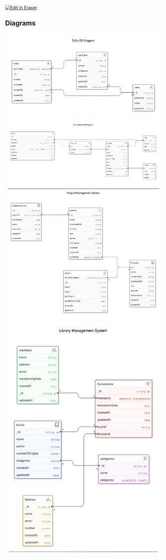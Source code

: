 <p><a target="_blank" href="https://app.eraser.io/workspace/90k2qYTD6y05BLaIHCqN" id="edit-in-eraser-github-link"><img alt="Edit in Eraser" src="https://firebasestorage.googleapis.com/v0/b/second-petal-295822.appspot.com/o/images%2Fgithub%2FOpen%20in%20Eraser.svg?alt=media&amp;token=968381c8-a7e7-472a-8ed6-4a6626da5501"></a></p>




<!-- eraser-additional-content -->
## Diagrams
<!-- eraser-additional-files -->
<a href="/Database Design-ToDo ER Diagram
-1.eraserdiagram" data-element-id="eMfUARFbH3X6KHaolK-FT"><img src="/.eraser/90k2qYTD6y05BLaIHCqN___5Hq6DcAJjjOpSZbzY86glLZOqpG2___---diagram----ddc403a6bcdd50839cb67dc559fbdb9d-ToDo-ER-Diagram-.png" alt="" data-element-id="eMfUARFbH3X6KHaolK-FT" /></a>
<a href="/Database Design-E Commerce ER Diagram-2.eraserdiagram" data-element-id="-EySF-Apgnw3rdjyTC3Ji"><img src="/.eraser/90k2qYTD6y05BLaIHCqN___5Hq6DcAJjjOpSZbzY86glLZOqpG2___---diagram----4745949566dcdb50fcf00e215e073be5-E-Commerce-ER-Diagram.png" alt="" data-element-id="-EySF-Apgnw3rdjyTC3Ji" /></a>
<a href="/Database Design-Hospital Management System
-3.eraserdiagram" data-element-id="yZbuibcfwE66lmKI9wo7D"><img src="/.eraser/90k2qYTD6y05BLaIHCqN___5Hq6DcAJjjOpSZbzY86glLZOqpG2___---diagram----a5a46e9ff36f05392b8ca7eeaa8e80e0-Hospital-Management-System-.png" alt="" data-element-id="yZbuibcfwE66lmKI9wo7D" /></a>
<a href="/Database Design-Library Management System
-4.eraserdiagram" data-element-id="hjpBQv46W9RY23SIDQM9v"><img src="/.eraser/90k2qYTD6y05BLaIHCqN___5Hq6DcAJjjOpSZbzY86glLZOqpG2___---diagram----6cdd0c2e9a776424851663ca6989ba97-Library-Management-System-.png" alt="" data-element-id="hjpBQv46W9RY23SIDQM9v" /></a>
<!-- end-eraser-additional-files -->
<!-- end-eraser-additional-content -->
<!--- Eraser file: https://app.eraser.io/workspace/90k2qYTD6y05BLaIHCqN --->